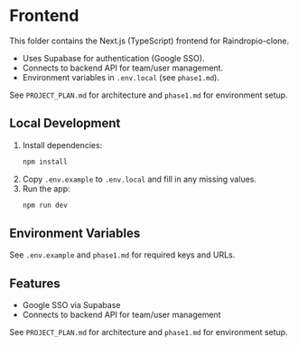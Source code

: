 # Frontend

This folder contains the Next.js (TypeScript) frontend for Raindropio-clone.

- Uses Supabase for authentication (Google SSO).
- Connects to backend API for team/user management.
- Environment variables in `.env.local` (see `phase1.md`).

See `PROJECT_PLAN.md` for architecture and `phase1.md` for environment setup.

## Local Development

1. Install dependencies:
	```bash
	npm install
	```
2. Copy `.env.example` to `.env.local` and fill in any missing values.
3. Run the app:
	```bash
	npm run dev
	```

## Environment Variables
See `.env.example` and `phase1.md` for required keys and URLs.

## Features
- Google SSO via Supabase
- Connects to backend API for team/user management

See `PROJECT_PLAN.md` for architecture and `phase1.md` for environment setup.
